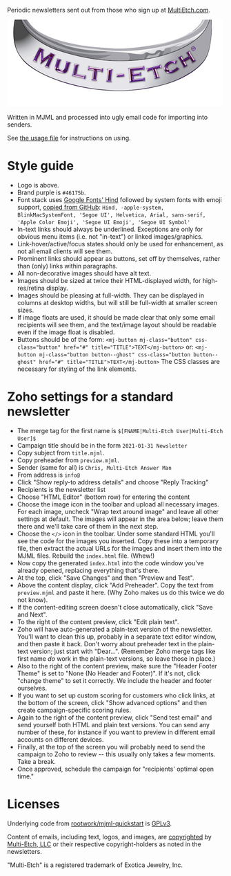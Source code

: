 Periodic newsletters sent out from those who sign up at
[MultiEtch.com](https://www.multietch.com).

![Multi-Etch logo](/_templates/images/multietch.png)

Written in MJML and processed into ugly email code for importing into senders.

See [the usage file](USAGE.md) for instructions on using.

# Style guide

* Logo is above.
* Brand purple is `#46175b`.
* Font stack uses [Google Fonts' Hind](https://fonts.google.com/specimen/Hind)
followed by system fonts with emoji support,
[copied from GitHub](https://markdotto.com/2018/02/07/github-system-fonts/#the-stack):
`Hind, -apple-system, BlinkMacSystemFont, 'Segoe UI', Helvetica, Arial,
sans-serif, 'Apple Color Emoji', 'Segoe UI Emoji', 'Segoe UI Symbol'`
* In-text links should always be underlined. Exceptions are only for obvious
menu items (i.e. not "in-text") or linked images/graphics.
* Link-hover/active/focus states should only be used for enhancement, as not all
email clients will see them.
* Prominent links should appear as buttons, set off by themselves, rather than
(only) links within paragraphs.
* All non-decorative images should have alt text.
* Images should be sized at twice their HTML-displayed width, for
high-res/retina display.
* Images should be pleasing at full-width. They can be displayed in columns at
desktop widths, but will still be full-width at smaller screen sizes.
* If image floats are used, it should be made clear that only some email
recipients will see them, and the text/image layout should be readable even if
the image float is disabled.
* Buttons should be of the form:
`<mj-button mj-class="button" css-class="button" href="#" title="TITLE">TEXT</mj-button>`
or:
`<mj-button mj-class="button button--ghost" css-class="button button--ghost" href="#" title="TITLE">TEXT</mj-button>`
The CSS classes are necessary for styling of the link elements.

# Zoho settings for a standard newsletter

* The merge tag for the first name is `$[FNAME|Multi-Etch User|Multi-Etch User]$`
* Campaign title should be in the form `2021-01-31 Newsletter`
* Copy subject from `title.mjml`.
* Copy preheader from `preview.mjml`.
* Sender (same for all) is `Chris, Multi-Etch Answer Man`
* From address is `info@`
* Click "Show reply-to address details" and choose "Reply Tracking"
* Recipients is the newsletter list
* Choose "HTML Editor" (bottom row) for entering the content
* Choose the image icon in the toolbar and upload all necessary images. For each
image, uncheck "Wrap text around image" and leave all other settings at default.
The images will appear in the area below; leave them there and we'll take care
of them in the next step.
* Choose the `</>` icon in the toolbar. Under some standard HTML you'll see the
code for the images you inserted. Copy these into a temporary file, then extract
the actual URLs for the images and insert them into the MJML files. Rebuild the
`index.html` file. (Whew!)
* Now copy the generated `index.html` into the code window you've already
opened, replacing everything that's there.
* At the top, click "Save Changes" and then "Preview and Test".
* Above the content display, click "Add Preheader". Copy the text from
`preview.mjml` and paste it here. (Why Zoho makes us do this twice we do not
know).
* If the content-editing screen doesn't close automatically, click "Save and
Next".
* To the right of the content preview, click "Edit plain text".
* Zoho will have auto-generated a plain-text version of the newsletter. You'll
want to clean this up, probably in a separate text editor window, and then paste
it back. Don't worry about preheader text in the plain-text version; just start
with "Dear...". (Remember Zoho merge tags like first name _do_ work in the
plain-text versions, so leave those in place.)
* Also to the right of the content preview, make sure the "Header Footer Theme"
is set to "None (No Header and Footer)". If it's not, click "change theme" to
set it correctly. We include the header and footer ourselves.
* If you want to set up custom scoring for customers who click links, at the
bottom of the screen, click "Show advanced options" and then create
campaign-specific scoring rules.
* Again to the right of the content preview, click "Send test email" and send
yourself both HTML and plain text versions. You can send any number of these,
for instance if you want to preview in different email accounts on different
devices.
* Finally, at the top of the screen you will probably need to send the campaign
to Zoho to review -- this usually only takes a few moments. Take a break.
* Once approved, schedule the campaign for "recipients' optimal open time."

# Licenses

Underlying code from
[rootwork/mjml-quickstart](https://github.com/rootwork/mjml-quickstart) is
[GPLv3](LICENSE-code).

Content of emails, including text, logos, and images, are
[copyrighted](LICENSE-content) by [Multi-Etch, LLC](https://www.multietch.com)
or their respective copyright-holders as noted in the newsletters.

"Multi-Etch" is a registered trademark of Exotica Jewelry, Inc.
